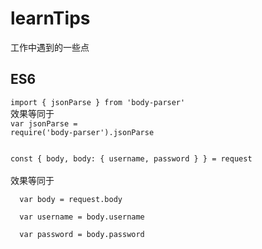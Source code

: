 # learnTips
工作中遇到的一些点

## ES6 
<code>import { jsonParse } from 'body-parser'</code>
<br>
效果等同于<br>
<code>var jsonParse = require('body-parser').jsonParse</code>
<br>


<code>
const { body, body: { username, password } } = request
</code>
<br>
效果等同于
<br>
<code>
  var body = request.body<br>
  var username = body.username<br>
  var password = body.password<br>
</code>
